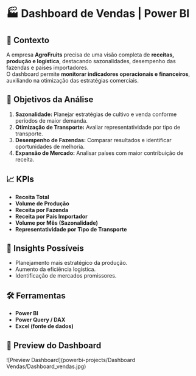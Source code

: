 # 🏭 Dashboard de Vendas | Power BI

## 🏢 Contexto
A empresa **AgroFruits** precisa de uma visão completa de **receitas, produção e logística**, destacando sazonalidades, desempenho das fazendas e países importadores.  
O dashboard permite **monitorar indicadores operacionais e financeiros**, auxiliando na otimização das estratégias comerciais.

## 🎯 Objetivos da Análise
1. **Sazonalidade:** Planejar estratégias de cultivo e venda conforme períodos de maior demanda.  
2. **Otimização de Transporte:** Avaliar representatividade por tipo de transporte.  
3. **Desempenho de Fazendas:** Comparar resultados e identificar oportunidades de melhoria.  
4. **Expansão de Mercado:** Analisar países com maior contribuição de receita.

## 📈 KPIs
- **Receita Total**  
- **Volume de Produção**  
- **Receita por Fazenda**  
- **Receita por País Importador**  
- **Volume por Mês (Sazonalidade)**  
- **Representatividade por Tipo de Transporte**  

## 🧠 Insights Possíveis
- Planejamento mais estratégico da produção.  
- Aumento da eficiência logística.  
- Identificação de mercados promissores.  

## 🛠️ Ferramentas
- **Power BI**  
- **Power Query / DAX**  
- **Excel (fonte de dados)**  

## 📸 Preview do Dashboard

![Preview Dashboard](powerbi-projects/Dashboard Vendas/Dashboard_vendas.jpg)
